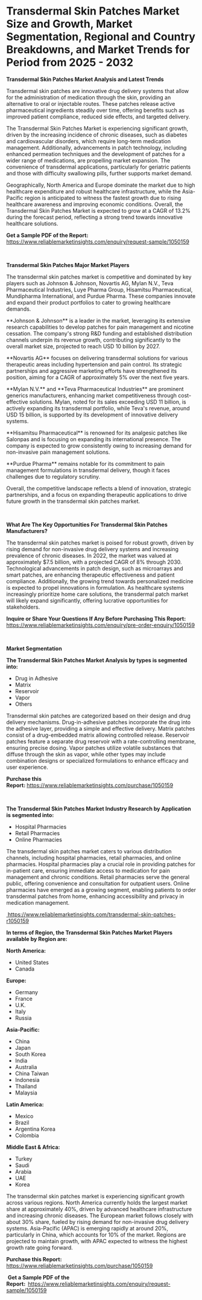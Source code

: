 <p><h1>Transdermal Skin Patches Market Size and Growth, Market Segmentation, Regional and Country Breakdowns, and Market Trends for Period from 2025 -  2032</h1></p><p><strong>Transdermal Skin Patches Market Analysis and Latest Trends</strong></p>
<p><p>Transdermal skin patches are innovative drug delivery systems that allow for the administration of medication through the skin, providing an alternative to oral or injectable routes. These patches release active pharmaceutical ingredients steadily over time, offering benefits such as improved patient compliance, reduced side effects, and targeted delivery.</p><p>The Transdermal Skin Patches Market is experiencing significant growth, driven by the increasing incidence of chronic diseases, such as diabetes and cardiovascular disorders, which require long-term medication management. Additionally, advancements in patch technology, including enhanced permeation techniques and the development of patches for a wider range of medications, are propelling market expansion. The convenience of transdermal applications, particularly for geriatric patients and those with difficulty swallowing pills, further supports market demand.</p><p>Geographically, North America and Europe dominate the market due to high healthcare expenditure and robust healthcare infrastructure, while the Asia-Pacific region is anticipated to witness the fastest growth due to rising healthcare awareness and improving economic conditions. Overall, the Transdermal Skin Patches Market is expected to grow at a CAGR of 13.2% during the forecast period, reflecting a strong trend towards innovative healthcare solutions.</p></p>
<p><strong>Get a Sample PDF of the Report:&nbsp;</strong> <a href="https://www.reliablemarketinsights.com/enquiry/request-sample/1050159?utm_campaign=2199&utm_medium=2&utm_source=Github&utm_content=ia&utm_term=19042025&utm_id=transdermal-skin-patches">https://www.reliablemarketinsights.com/enquiry/request-sample/1050159</a></p>
<p>&nbsp;</p>
<p><strong>Transdermal Skin Patches Major Market Players</strong></p>
<p><p>The transdermal skin patches market is competitive and dominated by key players such as Johnson & Johnson, Novartis AG, Mylan N.V., Teva Pharmaceutical Industries, Luye Pharma Group, Hisamitsu Pharmaceutical, Mundipharma International, and Purdue Pharma. These companies innovate and expand their product portfolios to cater to growing healthcare demands.</p><p>**Johnson & Johnson** is a leader in the market, leveraging its extensive research capabilities to develop patches for pain management and nicotine cessation. The company's strong R&D funding and established distribution channels underpin its revenue growth, contributing significantly to the overall market size, projected to reach USD 10 billion by 2027.</p><p>**Novartis AG** focuses on delivering transdermal solutions for various therapeutic areas including hypertension and pain control. Its strategic partnerships and aggressive marketing efforts have strengthened its position, aiming for a CAGR of approximately 5% over the next five years.</p><p>**Mylan N.V.** and **Teva Pharmaceutical Industries** are prominent generics manufacturers, enhancing market competitiveness through cost-effective solutions. Mylan, noted for its sales exceeding USD 11 billion, is actively expanding its transdermal portfolio, while Teva's revenue, around USD 15 billion, is supported by its development of innovative delivery systems.</p><p>**Hisamitsu Pharmaceutical** is renowned for its analgesic patches like Salonpas and is focusing on expanding its international presence. The company is expected to grow consistently owing to increasing demand for non-invasive pain management solutions.</p><p>**Purdue Pharma** remains notable for its commitment to pain management formulations in transdermal delivery, though it faces challenges due to regulatory scrutiny.</p><p>Overall, the competitive landscape reflects a blend of innovation, strategic partnerships, and a focus on expanding therapeutic applications to drive future growth in the transdermal skin patches market.</p></p>
<p>&nbsp;</p>
<p><strong>What Are The Key Opportunities For Transdermal Skin Patches Manufacturers?</strong></p>
<p><p>The transdermal skin patches market is poised for robust growth, driven by rising demand for non-invasive drug delivery systems and increasing prevalence of chronic diseases. In 2022, the market was valued at approximately $7.5 billion, with a projected CAGR of 8% through 2030. Technological advancements in patch design, such as microarrays and smart patches, are enhancing therapeutic effectiveness and patient compliance. Additionally, the growing trend towards personalized medicine is expected to propel innovations in formulation. As healthcare systems increasingly prioritize home care solutions, the transdermal patch market will likely expand significantly, offering lucrative opportunities for stakeholders.</p></p>
<p><strong>Inquire or Share Your Questions If Any Before Purchasing This Report:</strong> <a href="https://www.reliablemarketinsights.com/enquiry/pre-order-enquiry/1050159?utm_campaign=2199&utm_medium=2&utm_source=Github&utm_content=ia&utm_term=19042025&utm_id=transdermal-skin-patches">https://www.reliablemarketinsights.com/enquiry/pre-order-enquiry/1050159</a></p>
<p>&nbsp;</p>
<p><strong>Market Segmentation</strong></p>
<p><strong>The Transdermal Skin Patches Market Analysis by types is segmented into:</strong></p>
<p><ul><li>Drug in Adhesive</li><li>Matrix</li><li>Reservoir</li><li>Vapor</li><li>Others</li></ul></p>
<p><p>Transdermal skin patches are categorized based on their design and drug delivery mechanisms. Drug-in-adhesive patches incorporate the drug into the adhesive layer, providing a simple and effective delivery. Matrix patches consist of a drug-embedded matrix allowing controlled release. Reservoir patches feature a separate drug reservoir with a rate-controlling membrane, ensuring precise dosing. Vapor patches utilize volatile substances that diffuse through the skin as vapor, while other types may include combination designs or specialized formulations to enhance efficacy and user experience.</p></p>
<p><strong>Purchase this Report:&nbsp;</strong><a href="https://www.reliablemarketinsights.com/purchase/1050159?utm_campaign=2199&utm_medium=2&utm_source=Github&utm_content=ia&utm_term=19042025&utm_id=transdermal-skin-patches">https://www.reliablemarketinsights.com/purchase/1050159</a></p>
<p>&nbsp;</p>
<p><strong>The Transdermal Skin Patches Market Industry Research by Application is segmented into:</strong></p>
<p><ul><li>Hospital Pharmacies</li><li>Retail Pharmacies</li><li>Online Pharmacies</li></ul></p>
<p><p>The transdermal skin patches market caters to various distribution channels, including hospital pharmacies, retail pharmacies, and online pharmacies. Hospital pharmacies play a crucial role in providing patches for in-patient care, ensuring immediate access to medication for pain management and chronic conditions. Retail pharmacies serve the general public, offering convenience and consultation for outpatient users. Online pharmacies have emerged as a growing segment, enabling patients to order transdermal patches from home, enhancing accessibility and privacy in medication management.</p></p>
<p><a href="https://www.reliablemarketinsights.com/transdermal-skin-patches-r1050159?utm_campaign=2199&utm_medium=2&utm_source=Github&utm_content=ia&utm_term=19042025&utm_id=transdermal-skin-patches">&nbsp;https://www.reliablemarketinsights.com/transdermal-skin-patches-r1050159</a></p>
<p><strong>In terms of Region, the Transdermal Skin Patches Market Players available by Region are:</strong></p>
<p>
    <p> <strong> North America: </strong>
        <ul>
            <li>United States</li>
            <li>Canada</li>
        </ul>
        </p> 
    <p> <strong> Europe: </strong>
        <ul>
            <li>Germany</li>
            <li>France</li>
            <li>U.K.</li>
            <li>Italy</li>
            <li>Russia</li>
        </ul>
        </p> 
    <p> <strong> Asia-Pacific: </strong>
        <ul>
            <li>China</li>
            <li>Japan</li>
            <li>South Korea</li>
            <li>India</li>
            <li>Australia</li>
            <li>China Taiwan</li>
            <li>Indonesia</li>
            <li>Thailand</li>
            <li>Malaysia</li>
        </ul>
        </p> 
    <p> <strong> Latin America: </strong>
        <ul>
            <li>Mexico</li>
            <li>Brazil</li>
            <li>Argentina Korea</li>
            <li>Colombia</li>
        </ul>
        </p> 
    <p> <strong> Middle East & Africa: </strong>
        <ul>
            <li>Turkey</li>
            <li>Saudi</li>
            <li>Arabia</li>
            <li>UAE</li>
            <li>Korea</li>
        </ul>
    </p>
    </p>
<p><p>The transdermal skin patches market is experiencing significant growth across various regions. North America currently holds the largest market share at approximately 40%, driven by advanced healthcare infrastructure and increasing chronic diseases. The European market follows closely with about 30% share, fueled by rising demand for non-invasive drug delivery systems. Asia-Pacific (APAC) is emerging rapidly at around 20%, particularly in China, which accounts for 10% of the market. Regions are projected to maintain growth, with APAC expected to witness the highest growth rate going forward.</p></p>
<p><strong>Purchase this Report: </strong><a href="https://www.reliablemarketinsights.com/purchase/1050159?utm_campaign=2199&utm_medium=2&utm_source=Github&utm_content=ia&utm_term=19042025&utm_id=transdermal-skin-patches">https://www.reliablemarketinsights.com/purchase/1050159</a></p>
<p>&nbsp;<strong>Get a Sample PDF of the Report:&nbsp;&nbsp;</strong><a href="https://www.reliablemarketinsights.com/enquiry/request-sample/1050159?utm_campaign=2199&utm_medium=2&utm_source=Github&utm_content=ia&utm_term=19042025&utm_id=transdermal-skin-patches">https://www.reliablemarketinsights.com/enquiry/request-sample/1050159</a></p>
<p><strong></strong></p>
<p><p></p><p></p><p></p></p>